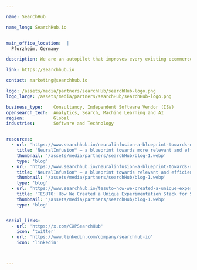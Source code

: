 ```yaml
---

name: SearchHub

name_long: SearchHub.io


main_office_location:  |
  Pforzheim, Germany

description: We are an autopilot that improves every existing ecommerce search platform. <br/><br/>The AI add-on translates search phrases into the best possible search query, bundling valuable traffic, and sending the best performing query to your existing search engine. This reduces the time spent maintaining search, and the associated human errors.<br/><br/>With searchHub, your search engine performs better, meaning more visitors to high-converting result- and landing pages. At the same time, the tool provides a never-before-possible transparent view into all search activity, continuously helping to improve onsite search. searchHub is independent of your existing search technology and controlled directly via the intuitive user interface.<br/><br/>Our customers keep their existing site search. With searchHub, they identify optimization potential and automatically apply adjustments, while maintaining full transparency.

link: https://searchhub.io

contact: marketing@searchhub.io

logo: /assets/media/partners/searchHub/searchHub-logo.png
logo_large: /assets/media/partners/searchHub/searchHub-logo.png

business_type:    Consultancy, Independent Software Vendor (ISV)
opensearch_tech:  Analytics, Search, Machine Learning and AI
region:           Global
industries:       Software and Technology


resources:
  - url: 'https://www.searchhub.io/neuralinfusion-a-blueprint-towards-more-relevant-and-efficient-ecommerce-vector-retrieval-part-1/'
    title: 'NeuralInfusion™ — a blueprint towards more relevant and efficient ecommerce vector retrieval — Part 1'
    thumbnail: '/assets/media/partners/searchHub/blog-1.webp'
    type: 'blog'
  - url: 'https://www.searchhub.io/neuralinfusion-a-blueprint-towards-relevant-and-efficient-ecommerce-vector-retrieval-part-2/'
    title: 'NeuralInfusion™ – a blueprint towards relevant and efficient eCommerce vector retrieval – Part 2'
    thumbnail: '/assets/media/partners/searchHub/blog-1.webp'
    type: 'blog'
  - url: 'https://www.searchhub.io/tesuto-how-we-created-a-unique-experimentation-stack-for-search/'
    title: 'TESUTO: How We Created a Unique Experimentation Stack for Search'
    thumbnail: '/assets/media/partners/searchHub/blog-1.webp'
    type: 'blog'


social_links:
  - url: 'https://x.com/CXPSearchHub'
    icon: 'twitter'
  - url: 'https://www.linkedin.com/company/searchhub-io'
    icon: 'linkedin'



---
```

